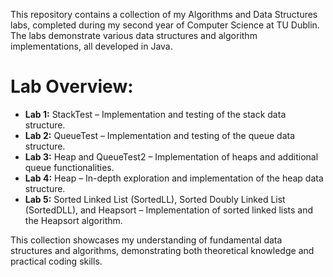 This repository contains a collection of my Algorithms and Data Structures labs, completed during my second year of Computer Science at TU Dublin. The labs demonstrate various data structures and algorithm implementations, all developed in Java.

# Lab Overview:

- **Lab 1:** StackTest – Implementation and testing of the stack data structure.
- **Lab 2:** QueueTest – Implementation and testing of the queue data structure.
- **Lab 3:** Heap and QueueTest2 – Implementation of heaps and additional queue functionalities.
- **Lab 4:** Heap – In-depth exploration and implementation of the heap data structure.
- **Lab 5:** Sorted Linked List (SortedLL), Sorted Doubly Linked List (SortedDLL), and Heapsort – Implementation of sorted linked lists and the Heapsort algorithm.

This collection showcases my understanding of fundamental data structures and algorithms, demonstrating both theoretical knowledge and practical coding skills.
